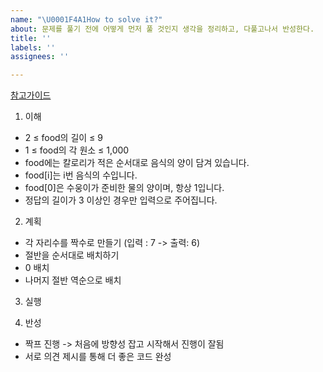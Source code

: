 ```yaml
---
name: "\U0001F4A1How to solve it?"
about: 문제를 풀기 전에 어떻게 먼저 풀 것인지 생각을 정리하고, 다풀고나서 반성한다.
title: ''
labels: ''
assignees: ''

---
```


[참고가이드](https://megaptera.notion.site/6-5f9b4105eb0748fd8f8baa631d92d6ea)

1. 이해
- 2 ≤ food의 길이 ≤ 9
- 1 ≤ food의 각 원소 ≤ 1,000
- food에는 칼로리가 적은 순서대로 음식의 양이 담겨 있습니다.
- food[i]는 i번 음식의 수입니다.
- food[0]은 수웅이가 준비한 물의 양이며, 항상 1입니다.
- 정답의 길이가 3 이상인 경우만 입력으로 주어집니다.

2. 계획
- 각 자리수를 짝수로 만들기 (입력 : 7 -> 출력: 6)
- 절반을 순서대로 배치하기
- 0 배치
- 나머지 절반 역순으로 배치

3. 실행

4. 반성
- 짝프 진행 -> 처음에 방향성 잡고 시작해서 진행이 잘됨
- 서로 의견 제시를 통해 더 좋은 코드 완성